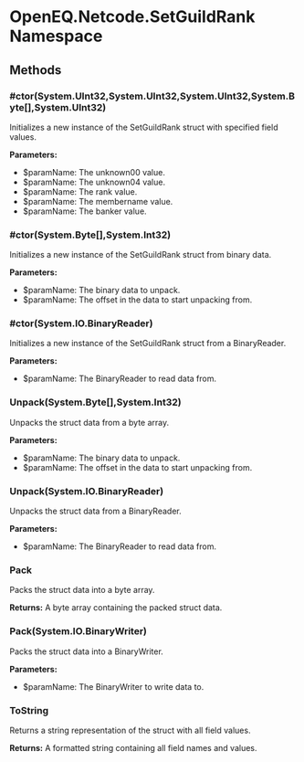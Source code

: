 ﻿# OpenEQ.Netcode.SetGuildRank Namespace

## Methods

### #ctor(System.UInt32,System.UInt32,System.UInt32,System.Byte[],System.UInt32)

Initializes a new instance of the SetGuildRank struct with specified field values.

**Parameters:**

- $paramName: The unknown00 value.
- $paramName: The unknown04 value.
- $paramName: The rank value.
- $paramName: The membername value.
- $paramName: The banker value.

### #ctor(System.Byte[],System.Int32)

Initializes a new instance of the SetGuildRank struct from binary data.

**Parameters:**

- $paramName: The binary data to unpack.
- $paramName: The offset in the data to start unpacking from.

### #ctor(System.IO.BinaryReader)

Initializes a new instance of the SetGuildRank struct from a BinaryReader.

**Parameters:**

- $paramName: The BinaryReader to read data from.

### Unpack(System.Byte[],System.Int32)

Unpacks the struct data from a byte array.

**Parameters:**

- $paramName: The binary data to unpack.
- $paramName: The offset in the data to start unpacking from.

### Unpack(System.IO.BinaryReader)

Unpacks the struct data from a BinaryReader.

**Parameters:**

- $paramName: The BinaryReader to read data from.

### Pack

Packs the struct data into a byte array.

**Returns:** A byte array containing the packed struct data.

### Pack(System.IO.BinaryWriter)

Packs the struct data into a BinaryWriter.

**Parameters:**

- $paramName: The BinaryWriter to write data to.

### ToString

Returns a string representation of the struct with all field values.

**Returns:** A formatted string containing all field names and values.


